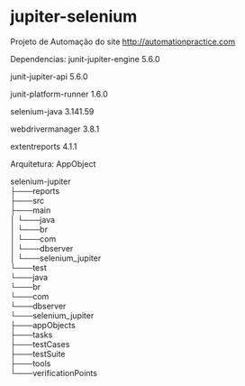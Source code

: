 # jupiter-selenium
Projeto de Automação do site http://automationpractice.com 

Dependencias: 
junit-jupiter-engine 5.6.0

junit-jupiter-api 5.6.0

junit-platform-runner 1.6.0

selenium-java 3.141.59

webdrivermanager 3.8.1

extentreports 4.1.1

Arquitetura:
AppObject

selenium-jupiter                                          
├───reports                                          
├───src                                                   
    ├───main                                              
    │   └───java                                          
    │       └───br                                        
    │           └───com                                   
    │               └───dbserver                          
    │                   └───selenium_jupiter              
    └───test                                              
        └───java                                          
            └───br                                        
                └───com                                   
                    └───dbserver                          
                        └───selenium_jupiter              
                            ├───appObjects                
                            ├───tasks                     
                            ├───testCases                 
                            ├───testSuite                 
                            ├───tools                     
                            └───verificationPoints        



